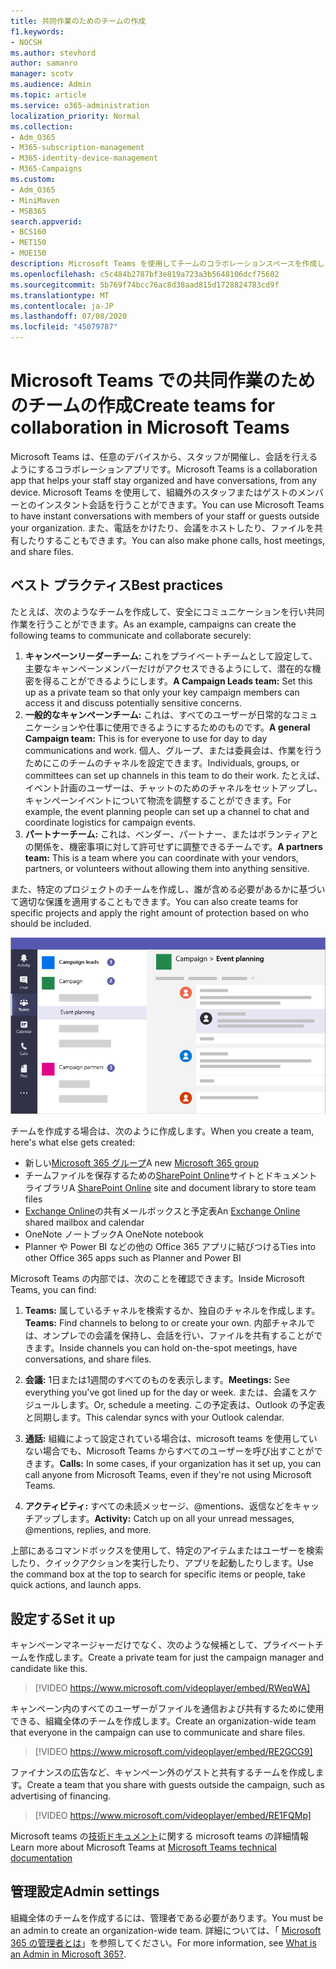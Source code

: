 ```yaml
---
title: 共同作業のためのチームの作成
f1.keywords:
- NOCSH
ms.author: stevhord
author: samanro
manager: scotv
ms.audience: Admin
ms.topic: article
ms.service: o365-administration
localization_priority: Normal
ms.collection:
- Adm_O365
- M365-subscription-management
- M365-identity-device-management
- M365-Campaigns
ms.custom:
- Adm_O365
- MiniMaven
- MSB365
search.appverid:
- BCS160
- MET150
- MOE150
description: Microsoft Teams を使用してチームのコラボレーションスペースを作成します。
ms.openlocfilehash: c5c484b2787bf3e819a723a3b5648106dcf75602
ms.sourcegitcommit: 5b769f74bcc76ac8d38aad815d1728824783cd9f
ms.translationtype: MT
ms.contentlocale: ja-JP
ms.lasthandoff: 07/08/2020
ms.locfileid: "45079787"
---
```

# <a name="create-teams-for-collaboration-in-microsoft-teams"></a><span data-ttu-id="d138f-103">Microsoft Teams での共同作業のためのチームの作成</span><span class="sxs-lookup"><span data-stu-id="d138f-103">Create teams for collaboration in Microsoft Teams</span></span>

<span data-ttu-id="d138f-104">Microsoft Teams は、任意のデバイスから、スタッフが開催し、会話を行えるようにするコラボレーションアプリです。</span><span class="sxs-lookup"><span data-stu-id="d138f-104">Microsoft Teams is a collaboration app that helps your staff stay organized and have conversations, from any device.</span></span> <span data-ttu-id="d138f-105">Microsoft Teams を使用して、組織外のスタッフまたはゲストのメンバーとのインスタント会話を行うことができます。</span><span class="sxs-lookup"><span data-stu-id="d138f-105">You can use Microsoft Teams to have instant conversations with members of your staff or guests outside your organization.</span></span> <span data-ttu-id="d138f-106">また、電話をかけたり、会議をホストしたり、ファイルを共有したりすることもできます。</span><span class="sxs-lookup"><span data-stu-id="d138f-106">You can also make phone calls, host meetings, and share files.</span></span>

## <a name="best-practices"></a><span data-ttu-id="d138f-107">ベスト プラクティス</span><span class="sxs-lookup"><span data-stu-id="d138f-107">Best practices</span></span>

<span data-ttu-id="d138f-108">たとえば、次のようなチームを作成して、安全にコミュニケーションを行い共同作業を行うことができます。</span><span class="sxs-lookup"><span data-stu-id="d138f-108">As an example, campaigns can create the following teams to communicate and collaborate securely:</span></span>

1. <span data-ttu-id="d138f-109">**キャンペーンリーダーチーム:** これをプライベートチームとして設定して、主要なキャンペーンメンバーだけがアクセスできるようにして、潜在的な機密を得ることができるようにします。</span><span class="sxs-lookup"><span data-stu-id="d138f-109">**A Campaign Leads team:** Set this up as a private team so that only your key campaign members can access it and discuss potentially sensitive concerns.</span></span>
2. <span data-ttu-id="d138f-110">**一般的なキャンペーンチーム:** これは、すべてのユーザーが日常的なコミュニケーションや仕事に使用できるようにするためのものです。</span><span class="sxs-lookup"><span data-stu-id="d138f-110">**A general Campaign team:** This is for everyone to use for day to day communications and work.</span></span> <span data-ttu-id="d138f-111">個人、グループ、または委員会は、作業を行うためにこのチームのチャネルを設定できます。</span><span class="sxs-lookup"><span data-stu-id="d138f-111">Individuals, groups, or committees can set up channels in this team to do their work.</span></span> <span data-ttu-id="d138f-112">たとえば、イベント計画のユーザーは、チャットのためのチャネルをセットアップし、キャンペーンイベントについて物流を調整することができます。</span><span class="sxs-lookup"><span data-stu-id="d138f-112">For example, the event planning people can set up a channel to chat and coordinate logistics for campaign events.</span></span>
3. <span data-ttu-id="d138f-113">**パートナーチーム:** これは、ベンダー、パートナー、またはボランティアとの関係を、機密事項に対して許可せずに調整できるチームです。</span><span class="sxs-lookup"><span data-stu-id="d138f-113">**A partners team:** This is a team where you can coordinate with your vendors, partners, or volunteers without allowing them into anything sensitive.</span></span>

<span data-ttu-id="d138f-114">また、特定のプロジェクトのチームを作成し、誰が含める必要があるかに基づいて適切な保護を適用することもできます。</span><span class="sxs-lookup"><span data-stu-id="d138f-114">You can also create teams for specific projects and apply the right amount of protection based on who should be included.</span></span> 

![セキュリティで保護されたコミュニケーションとコラボレーションを可能にする3つの独立したチームを含む Microsoft Teams ウィンドウの図](../media/m365-democracy-teams-collab.png)

<span data-ttu-id="d138f-116">チームを作成する場合は、次のように作成します。</span><span class="sxs-lookup"><span data-stu-id="d138f-116">When you create a team, here's what else gets created:</span></span>

- <span data-ttu-id="d138f-117">新しい[Microsoft 365 グループ](https://docs.microsoft.com/MicrosoftTeams/office-365-groups)</span><span class="sxs-lookup"><span data-stu-id="d138f-117">A new [Microsoft 365 group](https://docs.microsoft.com/MicrosoftTeams/office-365-groups)</span></span>
- <span data-ttu-id="d138f-118">チームファイルを保存するための[SharePoint Online](https://docs.microsoft.com/MicrosoftTeams/sharepoint-onedrive-interact)サイトとドキュメントライブラリ</span><span class="sxs-lookup"><span data-stu-id="d138f-118">A [SharePoint Online](https://docs.microsoft.com/MicrosoftTeams/sharepoint-onedrive-interact) site and document library to store team files</span></span>
- <span data-ttu-id="d138f-119">[Exchange Online](https://docs.microsoft.com/MicrosoftTeams/exchange-teams-interact)の共有メールボックスと予定表</span><span class="sxs-lookup"><span data-stu-id="d138f-119">An [Exchange Online](https://docs.microsoft.com/MicrosoftTeams/exchange-teams-interact) shared mailbox and calendar</span></span>
- <span data-ttu-id="d138f-120">OneNote ノートブック</span><span class="sxs-lookup"><span data-stu-id="d138f-120">A OneNote notebook</span></span>
- <span data-ttu-id="d138f-121">Planner や Power BI などの他の Office 365 アプリに結びつける</span><span class="sxs-lookup"><span data-stu-id="d138f-121">Ties into other Office 365 apps such as Planner and Power BI</span></span>

<span data-ttu-id="d138f-122">Microsoft Teams の内部では、次のことを確認できます。</span><span class="sxs-lookup"><span data-stu-id="d138f-122">Inside Microsoft Teams, you can find:</span></span>
1. <span data-ttu-id="d138f-123">**Teams:** 属しているチャネルを検索するか、独自のチャネルを作成します。</span><span class="sxs-lookup"><span data-stu-id="d138f-123">**Teams:** Find channels to belong to or create your own.</span></span> <span data-ttu-id="d138f-124">内部チャネルでは、オンプレでの会議を保持し、会話を行い、ファイルを共有することができます。</span><span class="sxs-lookup"><span data-stu-id="d138f-124">Inside channels you can hold on-the-spot meetings, have conversations, and share files.</span></span>

2. <span data-ttu-id="d138f-125">**会議:** 1日または1週間のすべてのものを表示します。</span><span class="sxs-lookup"><span data-stu-id="d138f-125">**Meetings:** See everything you've got lined up for the day or week.</span></span> <span data-ttu-id="d138f-126">または、会議をスケジュールします。</span><span class="sxs-lookup"><span data-stu-id="d138f-126">Or, schedule a meeting.</span></span> <span data-ttu-id="d138f-127">この予定表は、Outlook の予定表と同期します。</span><span class="sxs-lookup"><span data-stu-id="d138f-127">This calendar syncs with your Outlook calendar.</span></span>
 
3. <span data-ttu-id="d138f-128">**通話:** 組織によって設定されている場合は、microsoft teams を使用していない場合でも、Microsoft Teams からすべてのユーザーを呼び出すことができます。</span><span class="sxs-lookup"><span data-stu-id="d138f-128">**Calls:** In some cases, if your organization has it set up, you can call anyone from Microsoft Teams, even if they're not using Microsoft Teams.</span></span>

4. <span data-ttu-id="d138f-129">**アクティビティ:** すべての未読メッセージ、@mentions、返信などをキャッチアップします。</span><span class="sxs-lookup"><span data-stu-id="d138f-129">**Activity:** Catch up on all your unread messages, @mentions, replies, and more.</span></span> 

<span data-ttu-id="d138f-130">上部にあるコマンドボックスを使用して、特定のアイテムまたはユーザーを検索したり、クイックアクションを実行したり、アプリを起動したりします。</span><span class="sxs-lookup"><span data-stu-id="d138f-130">Use the command box at the top to search for specific items or people, take quick actions, and launch apps.</span></span>


## <a name="set-it-up"></a><span data-ttu-id="d138f-131">設定する</span><span class="sxs-lookup"><span data-stu-id="d138f-131">Set it up</span></span>


<span data-ttu-id="d138f-132">キャンペーンマネージャーだけでなく、次のような候補として、プライベートチームを作成します。</span><span class="sxs-lookup"><span data-stu-id="d138f-132">Create a private team for just the campaign manager and candidate like this.</span></span> 

> [!VIDEO https://www.microsoft.com/videoplayer/embed/RWeqWA]

<span data-ttu-id="d138f-133">キャンペーン内のすべてのユーザーがファイルを通信および共有するために使用できる、組織全体のチームを作成します。</span><span class="sxs-lookup"><span data-stu-id="d138f-133">Create an organization-wide team that everyone in the campaign can use to communicate and share files.</span></span>

> [!VIDEO https://www.microsoft.com/videoplayer/embed/RE2GCG9]

<span data-ttu-id="d138f-134">ファイナンスの広告など、キャンペーン外のゲストと共有するチームを作成します。</span><span class="sxs-lookup"><span data-stu-id="d138f-134">Create a team that you share with guests outside the campaign, such as advertising of financing.</span></span>

> [!VIDEO https://www.microsoft.com/videoplayer/embed/RE1FQMp]

<span data-ttu-id="d138f-135">Microsoft teams の[技術ドキュメント](https://docs.microsoft.com/microsoftteams/microsoft-teams)に関する microsoft teams の詳細情報</span><span class="sxs-lookup"><span data-stu-id="d138f-135">Learn more about Microsoft Teams at [Microsoft Teams technical documentation](https://docs.microsoft.com/microsoftteams/microsoft-teams)</span></span>

## <a name="admin-settings"></a><span data-ttu-id="d138f-136">管理設定</span><span class="sxs-lookup"><span data-stu-id="d138f-136">Admin settings</span></span>

<span data-ttu-id="d138f-137">組織全体のチームを作成するには、管理者である必要があります。</span><span class="sxs-lookup"><span data-stu-id="d138f-137">You must be an admin to create an organization-wide team.</span></span> <span data-ttu-id="d138f-138">詳細については、「 [Microsoft 365 の管理者とは](https://support.office.com/article/what-is-an-admin-e123627e-4892-4461-b9aa-1b6d57a5cfa4?ui=en-US&rs=en-US&ad=US)」を参照してください。</span><span class="sxs-lookup"><span data-stu-id="d138f-138">For more information, see [What is an Admin in Microsoft 365?](https://support.office.com/article/what-is-an-admin-e123627e-4892-4461-b9aa-1b6d57a5cfa4?ui=en-US&rs=en-US&ad=US).</span></span>
  
